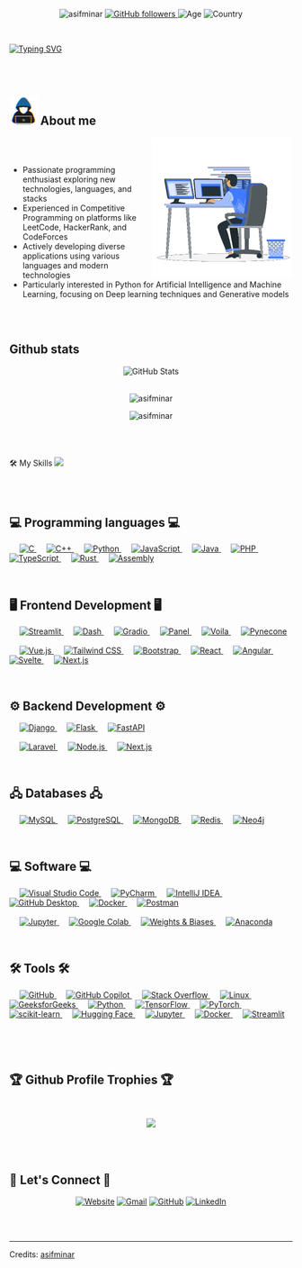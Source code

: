 <p align="center"> <img src="https://komarev.com/ghpvc/?username=asifminar&label=Profile%20views&color=32CD32&style=plastic" alt="asifminar"/>
<a href="https://github.com/asifminar" target="_blank">
    <img alt="GitHub followers" src="https://img.shields.io/github/followers/asifminar?label=Github%20followers&style=plastic&color=32CD32">
</a> 
<img alt="Age" src="https://img.shields.io/badge/Age-26-%23FF0000.svg?style=plastic&color=32CD32">
<img alt="Country" src="https://img.shields.io/badge/Lives-Bangladesh-%23FF0000.svg?style=plastic&color=3EA055" />
<br>
</p>

<br>

<a href="https://git.io/typing-svg"><img src="https://readme-typing-svg.herokuapp.com?font=Fira+Code&size=40&pause=1000&color=29E92D&center=true&vCenter=true&width=1200&height=100&lines=I+am+Mostafizur+Rahman;Programming+Enthusiast;Competitive+Programmer;Building+projects+across+diverse+tech+stacks;Exploring+Artificial+Intelligence;Machine+Learning;Neural+Networks;Deep+Learning;Generative+AI;Always+Learning+New+Technologies" alt="Typing SVG" /></a>

<br> 
<br>

<h2><picture> <img src = "https://github.com/asifminar/asifminar/blob/main/images/me.gif?raw=true" width = 50px>  </picture> About me</h2>
<picture> <img align="right" src="https://github.com/asifminar/asifminar/blob/main/images/computer.gif?raw=true" width = 250px></picture>
<br><br>

- Passionate programming enthusiast exploring new technologies, languages, and stacks
- Experienced in Competitive Programming on platforms like LeetCode, HackerRank, and CodeForces
- Actively developing diverse applications using various languages and modern technologies
- Particularly interested in Python for Artificial Intelligence and Machine Learning, focusing on Deep learning techniques and Generative models


<br>
<br>

<h2>Github stats</h2> 

<div>
  <p align="center">
    <img src="https://github-readme-streak-stats.herokuapp.com/?user=asifminar" alt="GitHub Stats" /> <br/><br/>
  </p>
  <p align="center">
    <img src="https://github-readme-stats.vercel.app/api/top-langs?username=asifminar&show_icons=true&locale=en&layout=compact" alt="asifminar" />
  </p>
  <p align="center">
    <img src="https://github-readme-stats.vercel.app/api?username=asifminar&show_icons=true&locale=en" alt="asifminar" /> <br/><br/>
  </p>

</div>

<br/><br/>
🛠️ My Skills <img src = "https://media2.giphy.com/media/QssGEmpkyEOhBCb7e1/giphy.gif?cid=ecf05e47a0n3gi1bfqntqmob8g9aid1oyj2wr3ds3mg700bl&rid=giphy.gif" width = 32px>

<br/><br/>

<h2> 💻 Programming languages 💻 </h2> 

<p align="left">
  &emsp;
  <a href="https://www.cprogramming.com/" target="_blank">
    <img alt="C" src="https://img.shields.io/badge/C-00599C?style=plastic&logo=c&logoColor=white"/>
  </a>
  &emsp;
  <a href="https://www.w3schools.com/cpp/" target="_blank">
    <img alt="C++" src="https://img.shields.io/badge/C++-00599C?style=plastic&logo=c%2B%2B&logoColor=white"/>
  </a>
  &emsp;
  <a href="https://www.python.org/" target="_blank">
    <img alt="Python" src="https://img.shields.io/badge/Python-3776AB?style=plastic&logo=python&logoColor=white"/>
  </a>
  &emsp;
  <a href="https://developer.mozilla.org/en-US/docs/Web/JavaScript" target="_blank">
    <img alt="JavaScript" src="https://img.shields.io/badge/JavaScript-F7DF1E?style=plastic&logo=javascript&logoColor=black"/>
  </a>
  &emsp;
  <a href="https://www.java.com/" target="_blank">
    <img alt="Java" src="https://img.shields.io/badge/Java-007396?style=plastic&logo=java&logoColor=white"/>
  </a>
  &emsp;
  <!-- Others -->
  <a href="https://www.php.net/" target="_blank">
    <img alt="PHP" src="https://img.shields.io/badge/PHP-777BB4?style=plastic&logo=php&logoColor=white"/>
  </a>
  &emsp;
  <a href="https://www.typescriptlang.org/" target="_blank">
    <img alt="TypeScript" src="https://img.shields.io/badge/TypeScript-3178C6?style=plastic&logo=typescript&logoColor=white"/>
  </a>
  &emsp;
  <a href="https://www.rust-lang.org/" target="_blank">
    <img alt="Rust" src="https://img.shields.io/badge/Rust-000000?style=plastic&logo=rust&logoColor=white"/>
  </a>
  &emsp;
  <!-- Assembly at the end -->
  <a href="https://en.wikipedia.org/wiki/Assembly_language" target="_blank">
    <img alt="Assembly" src="https://img.shields.io/badge/Assembly-5A5A5A?style=plastic&logo=asm&logoColor=white"/>
  </a>
</p>

<br/>

<h2>🖥️ Frontend Development 🖥️</h2>

<p align="left">
  <!-- Python-based Frontend Frameworks -->
  &emsp;
  <a href="https://streamlit.io/" target="_blank">
    <img alt="Streamlit" src="https://img.shields.io/badge/Streamlit-FF4B4B?style=plastic&logo=streamlit&logoColor=white"/>
  </a>
  &emsp;
  <a href="https://dash.plotly.com/" target="_blank">
    <img alt="Dash" src="https://img.shields.io/badge/Dash-2C3E50?style=plastic&logo=plotly&logoColor=white"/>
  </a>
  &emsp;
  <a href="https://gradio.app/" target="_blank">
    <img alt="Gradio" src="https://img.shields.io/badge/Gradio-5C4EE5?style=plastic&logo=gradio&logoColor=white"/>
  </a>
  &emsp;
  <a href="https://panel.holoviz.org/" target="_blank">
    <img alt="Panel" src="https://img.shields.io/badge/Panel-HoloViz-blue?style=plastic&logo=python&logoColor=white"/>
  </a>
  &emsp;
  <a href="https://voila.readthedocs.io/" target="_blank">
    <img alt="Voila" src="https://img.shields.io/badge/Voila-FF4081?style=plastic&logo=python&logoColor=white"/>
  </a>
  &emsp;
  <a href="https://www.pynecone.io/" target="_blank">
    <img alt="Pynecone" src="https://img.shields.io/badge/Pynecone-FF6F00?style=plastic&logo=python&logoColor=white"/>
  </a>
  <br /><br />
  <!-- Other Frontend Frameworks -->
  &emsp;
  <a href="https://vuejs.org/" target="_blank">
    <img alt="Vue.js" src="https://img.shields.io/badge/Vue.js-35495E?style=plastic&logo=vue.js&logoColor=4FC08D"/>
  </a>
  &emsp;
  <a href="https://tailwindcss.com/" target="_blank">
    <img alt="Tailwind CSS" src="https://img.shields.io/badge/Tailwind_CSS-38B2AC?style=plastic&logo=tailwind-css&logoColor=white"/>
  </a>
  &emsp;
  <a href="https://getbootstrap.com" target="_blank">
    <img alt="Bootstrap" src="https://img.shields.io/badge/Bootstrap-563D7C?style=plastic&logo=bootstrap&logoColor=white"/>
  </a>
  &emsp;
  <a href="https://reactjs.org/" target="_blank">
    <img alt="React" src="https://img.shields.io/badge/React-61DAFB?style=plastic&logo=react&logoColor=black"/>
  </a>
  &emsp;
  <a href="https://angular.io/" target="_blank">
    <img alt="Angular" src="https://img.shields.io/badge/Angular-DD0031?style=plastic&logo=angular&logoColor=white"/>
  </a>
  &emsp;
  <a href="https://svelte.dev/" target="_blank">
    <img alt="Svelte" src="https://img.shields.io/badge/Svelte-FF3E00?style=plastic&logo=svelte&logoColor=white"/>
  </a>
  &emsp;
  <a href="https://nextjs.org/" target="_blank">
    <img alt="Next.js" src="https://img.shields.io/badge/Next.js-000000?style=plastic&logo=next.js&logoColor=white"/>
  </a>
</p>

<br/>

<h2>⚙️ Backend Development ⚙️</h2>

<p align="left">
  <!-- Python-based Backend Frameworks -->
  &emsp;
  <a href="https://www.djangoproject.com/" target="_blank">
    <img alt="Django" src="https://img.shields.io/badge/Django-092E20?style=plastic&logo=django&logoColor=white"/>
  </a>
  &emsp;
  <a href="https://flask.palletsprojects.com/" target="_blank">
    <img alt="Flask" src="https://img.shields.io/badge/Flask-000000?style=plastic&logo=flask&logoColor=white"/>
  </a>
  &emsp;
  <a href="https://fastapi.tiangolo.com/" target="_blank">
    <img alt="FastAPI" src="https://img.shields.io/badge/FastAPI-009688?style=plastic&logo=fastapi&logoColor=white"/>
  </a>
  <br /><br />
  <!-- Other Backend Technologies -->
  &emsp;
  <a href="https://laravel.com/" target="_blank">
    <img alt="Laravel" src="https://img.shields.io/badge/Laravel-FF2D20?style=plastic&logo=laravel&logoColor=white"/>
  </a>
  &emsp;
  <a href="https://nodejs.org/en/" target="_blank">
    <img alt="Node.js" src="https://img.shields.io/badge/Node.js-43853D?style=plastic&logo=node.js&logoColor=white"/>
  </a>
  &emsp;
  <a href="https://nextjs.org/" target="_blank">
    <img alt="Next.js" src="https://img.shields.io/badge/Next.js-000000?style=plastic&logo=next.js&logoColor=white"/>
  </a>
</p>

<br/>

<h2>🖧 Databases 🖧</h2>

<p align="left">
  &emsp;
  <a href="https://www.mysql.com/" target="_blank">
    <img alt="MySQL" src="https://img.shields.io/badge/MySQL-4479A1?style=plastic&logo=mysql&logoColor=white"/>
  </a>
  &emsp;
  <a href="https://www.postgresql.org/" target="_blank">
    <img alt="PostgreSQL" src="https://img.shields.io/badge/PostgreSQL-336791?style=plastic&logo=postgresql&logoColor=white"/>
  </a>
  &emsp;
  <a href="https://www.mongodb.com/" target="_blank">
    <img alt="MongoDB" src="https://img.shields.io/badge/MongoDB-4EA94B?style=plastic&logo=mongodb&logoColor=white"/>
  </a>
  &emsp;
  <a href="https://redis.io/" target="_blank">
    <img alt="Redis" src="https://img.shields.io/badge/Redis-DC382D?style=plastic&logo=redis&logoColor=white"/>
  </a>
  &emsp;
  <a href="https://neo4j.com/" target="_blank">
    <img alt="Neo4j" src="https://img.shields.io/badge/Neo4j-008CC1?style=plastic&logo=neo4j&logoColor=white"/>
  </a>
</p>

<br/>

<h2>💻 Software 💻</h2>

<p align="left">
  <!-- Modern Development Tools -->
  &emsp;
  <a href="https://code.visualstudio.com/" target="_blank">
    <img alt="Visual Studio Code" src="https://img.shields.io/badge/Visual%20Studio%20Code-007ACC?style=plastic&logo=visual-studio-code&logoColor=white">
  </a>
  &emsp;
  <a href="https://www.jetbrains.com/pycharm/" target="_blank">
    <img alt="PyCharm" src="https://img.shields.io/badge/PyCharm-000000?style=plastic&logo=pycharm&logoColor=white">
  </a>
  &emsp;
  <a href="https://www.jetbrains.com/idea/" target="_blank">
    <img alt="IntelliJ IDEA" src="https://img.shields.io/badge/IntelliJ%20IDEA-000000?style=plastic&logo=intellij-idea&logoColor=white">
  </a>
  &emsp;
  <a href="https://desktop.github.com/" target="_blank">
    <img alt="GitHub Desktop" src="https://img.shields.io/badge/GitHub%20Desktop-24292E?style=plastic&logo=github-desktop&logoColor=white">
  </a>
  &emsp;
  <a href="https://www.docker.com/" target="_blank">
    <img alt="Docker" src="https://img.shields.io/badge/Docker-2496ED?style=plastic&logo=docker&logoColor=white">
  </a>
  &emsp;
  <a href="https://www.postman.com/" target="_blank">
    <img alt="Postman" src="https://img.shields.io/badge/Postman-FF6C37?style=plastic&logo=postman&logoColor=white">
  </a>
  <br /><br />
  <!-- AI-related Software -->
  &emsp;
  <a href="https://jupyter.org/" target="_blank">
    <img alt="Jupyter" src="https://img.shields.io/badge/Jupyter-F37626?style=plastic&logo=jupyter&logoColor=white">
  </a>
  &emsp;
  <a href="https://colab.research.google.com/" target="_blank">
    <img alt="Google Colab" src="https://img.shields.io/badge/Google%20Colab-F9AB00?style=plastic&logo=google-colab&logoColor=white">
  </a>
  &emsp;
  <a href="https://www.wandb.com/" target="_blank">
    <img alt="Weights & Biases" src="https://img.shields.io/badge/Weights%20%26%20Biases-404040?style=plastic&logo=weights-and-biases&logoColor=white">
  </a>
  &emsp;
  <a href="https://www.anaconda.com/" target="_blank">
    <img alt="Anaconda" src="https://img.shields.io/badge/Anaconda-44A833?style=plastic&logo=anaconda&logoColor=white">
  </a>
</p>

<br/>

<h2>🛠️ Tools 🛠️</h2>
<p>
  &emsp;
  <a href="https://github.com/" target="_blank">
    <img alt="GitHub" src="https://img.shields.io/badge/-GitHub-181717?style=plastic&logo=github">
  </a>
  &emsp;
  <a href="https://github.com/features/copilot" target="_blank">
    <img alt="GitHub Copilot" src="https://img.shields.io/badge/GitHub_Copilot-10?style=plastic&logo=github-copilot&logoColor=white">
  </a>
  &emsp;
  <a href="https://stackoverflow.com/" target="_blank">
    <img alt="Stack Overflow" src="https://img.shields.io/badge/-Stack%20Overflow-E5E4E2?style=plastic&logo=stack-overflow&logoColor=orange">
  </a>
  &emsp;
  <a href="https://www.linux.org/" target="_blank">
    <img alt="Linux" src="https://img.shields.io/badge/Linux-FCC624?style=plastic&logo=linux&logoColor=black">
  </a>
  &emsp;
  <a href="https://www.geeksforgeeks.org/" target="_blank">
    <img alt="GeeksforGeeks" src="https://img.shields.io/badge/geeksforgeeks-%230F9D58?style=plastic&logo=geeksforgeeks&logoColor=white">
  </a>
  &emsp;
  <a href="https://www.python.org/" target="_blank">
    <img alt="Python" src="https://img.shields.io/badge/Python-3776AB?style=plastic&logo=python&logoColor=white">
  </a>
  &emsp;
  <a href="https://www.tensorflow.org/" target="_blank">
    <img alt="TensorFlow" src="https://img.shields.io/badge/TensorFlow-FF6F00?style=plastic&logo=tensorflow&logoColor=white">
  </a>
  &emsp;
  <a href="https://pytorch.org/" target="_blank">
    <img alt="PyTorch" src="https://img.shields.io/badge/PyTorch-EE4C2C?style=plastic&logo=pytorch&logoColor=white">
  </a>
  &emsp;
  <a href="https://scikit-learn.org/" target="_blank">
    <img alt="scikit-learn" src="https://img.shields.io/badge/scikit--learn-F7931E?style=plastic&logo=scikit-learn&logoColor=white">
  </a>
  &emsp;
  <a href="https://huggingface.co/" target="_blank">
    <img alt="Hugging Face" src="https://img.shields.io/badge/Hugging%20Face-2A5BFF?style=plastic&logo=huggingface&logoColor=white">
  </a>
  &emsp;
  <a href="https://jupyter.org/" target="_blank">
    <img alt="Jupyter" src="https://img.shields.io/badge/Jupyter-F37626?style=plastic&logo=jupyter&logoColor=white">
  </a>
  &emsp;
  <a href="https://www.docker.com/" target="_blank">
    <img alt="Docker" src="https://img.shields.io/badge/Docker-2496ED?style=plastic&logo=docker&logoColor=white">
  </a>
  &emsp;
  <a href="https://streamlit.io/" target="_blank">
    <img alt="Streamlit" src="https://img.shields.io/badge/Streamlit-FF4B4B?style=plastic&logo=streamlit&logoColor=white">
  </a>
  &emsp;
</p>


<br>
<br>


<h2>🏆 Github Profile Trophies 🏆</h2>
<br>
<p align="center">
	<img src="https://github-profile-trophy.vercel.app/?username=asifminar&theme=juicyfresh&no-bg=true&row=2&column=4&margin-w=15&margin-h=20" />
</p>
<br>
<br>


<h2>🔗 Let's Connect 🔗</h2>
<p align="center">
  	<a href="https://asifminar.com/" target="blank" title="Website"><img src="https://img.icons8.com/bubbles/50/000000/web.png" alt="Website"/></a>
	<a href="mailto:mostafizur37rahman@gmail.com" target="blank" title="Gmail"><img src="https://img.icons8.com/bubbles/50/000000/gmail.png" alt="Gmail"/></a>
	<a href="https://github.com/AsifMinar" target="blank" title="GitHub"><img src="https://img.icons8.com/bubbles/50/000000/github.png" alt="GitHub"/></a>
	<a href="https://www.linkedin.com/in/mostafizur-37-rahman/" target="blank" title="LinkedIn"><img src="https://img.icons8.com/bubbles/50/000000/linkedin.png" alt="LinkedIn"/></a>


</p>


<br>
<br>
<hr>
Credits: <a href="https://github.com/asifminar">asifminar</a>
